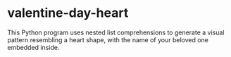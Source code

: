 # valentine-day-heart
This Python program uses nested list comprehensions to generate a visual pattern resembling a heart shape, with the name of your beloved one embedded inside.  

